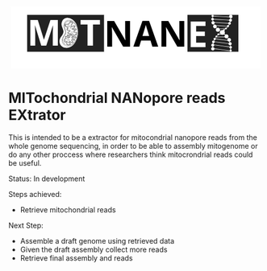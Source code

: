 <p align="center"><img src="images/MITNANEX.png" alt="MITNANEX"></p>

# MITochondrial NANopore reads EXtrator

This is intended to be a extractor for mitocondrial nanopore reads from the whole genome sequencing, in order to be able to assembly mitogenome or do any other proccess where researchers think mitocrondrial reads could be useful.

Status: In development

Steps achieved: 
+ Retrieve mitochondrial reads

Next Step: 
 + Assemble a draft genome using retrieved data
 + Given the draft assembly collect more reads
 + Retrieve final assembly and reads
